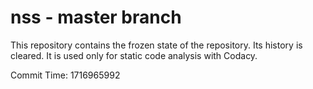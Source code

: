 # nss - master branch

This repository contains the frozen state of the repository.
Its history is cleared. It is used only for static code
analysis with Codacy.

Commit Time: 1716965992